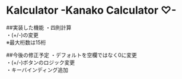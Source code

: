 Kalculator -Kanako Calculator ♡-
==========

##実装した機能
・四則計算  
・(+/-)の変更  
※最大桁数は15桁  


##今後の修正予定
・デフォルトを空欄ではなく0に変更  
・(+/-)ボタンのロジック変更  
・キーバインディング追加  

